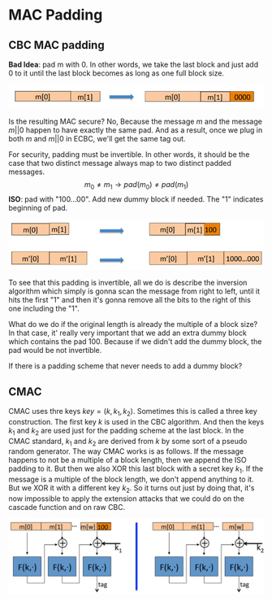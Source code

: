 # MAC Padding

## CBC MAC padding

**Bad Idea**: pad m with 0. In other words, we take the last block and just add 0 to it until the last block becomes as long as  one full block size.

![1652093740848](../../img/1652093740848.png)

Is the resulting MAC secure? No, Because the message $m$ and the message $m || 0$ happen to have exactly the same pad. And as a result, once we plug in both $m$ and $m || 0$ in ECBC, we'll get the same tag out.

For security, padding must be invertible. In other words, it should be the case that two distinct message always map to two distinct padded messages.
$$
m_0 \neq m_1 \to pad(m_0) \neq pad(m_1)
$$
**ISO**: pad with "100...00". Add new dummy block if needed. The "1" indicates beginning of pad.

![1652093753529](../../img/1652093753529.png)

To see that this padding is invertible, all we do is describe the inversion algorithm which simply is gonna scan the message from right to left, until it hits the first "1" and then it's gonna remove all the bits to the right of this one including the "1".

What do we do if the original length is already the multiple of a block size? In that case, it' really very important that we add an extra dummy block which contains the pad 100. Because if we didn't add the dummy block, the pad would be not invertible.

If there is a padding scheme that never needs to add a dummy block?

## CMAC

CMAC uses thre keys $key = (k, k_1, k_2)$. Sometimes this is called a three key construction. The first key $k$ is used in the CBC algorithm. And then the keys $k_1$ and $k_2$ are used just for the padding scheme at the last block. In the CMAC standard, $k_1$ and $k_2$ are derived from $k$ by some sort of a pseudo random generator. The way CMAC works is as follows.  If the message happens to not be a multiple of a block length, then we append the ISO padding to it. But then we also XOR this last block with a secret key $k_1$. If the message is a multiple of the block length, we don't append anything to it. But we XOR it with a different key $k_2$. So it turns out just by doing that, it's now impossible to apply the extension attacks that we could do on the cascade function and on raw CBC.

![1652095503772](../../img/1652095503772.png)